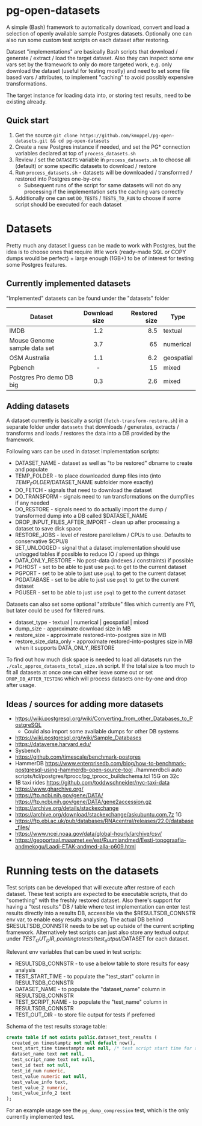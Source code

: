 # pg-open-datasets

A simple (Bash) framework to automatically download, convert and load a selection of openly available sample Postgres datasets.
Optionally one can also run some custom test scripts on each dataset after restoring.

Dataset "implementations" are basically Bash scripts that download / generate / extract / load the target dataset.
Also they can inspect some env vars set by the framework to only do more targeted work, e.g. only download the dataset (useful
for testing mostly) and need to set some file based vars / attributes, to implement "caching" to avoid possibly expensive transformations.

The target instance for loading data into, or storing test results, need to be existing already.

## Quick start

1. Get the source `git clone https://github.com/kmoppel/pg-open-datasets.git && cd pg-open-datasets`
2. Create a new Postgres instance if needed, and set the PG* connection variables declared at top of `process_datasets.sh`
3. Review / set the `DATASETS` variable in `process_datasets.sh` to choose all (default) or some specific datasets to download / restore
4. Run `process_datasets.sh` - datasets will be downloaded / transformed / restored into Postgres one-by-one
   * Subsequent runs of the script for same datasets will not do any processing if the implementation sets the caching vars correctly
5. Additionally one can set `DO_TESTS` / `TESTS_TO_RUN` to choose if some script should be executed for each dataset  

# Datasets

Pretty much any dataset I guess can be made to work with Postgres, but the idea is to choose ones that require little work
(ready-made SQL or COPY dumps would be perfect) + large enough (1GB+) to be of interest for testing some Postgres features.
 
## Currently implemented datasets

"Implemented" datasets can be found under the "datasets" folder

| Dataset                      | Download size | Restored size | Type       |
|------------------------------|:-------------:|--------------:|------------|
| IMDB                         |      1.2      |           8.5 | textual    |
| Mouse Genome sample data set |      3.7      |            65 | numerical  |
| OSM Australia                |      1.1      |           6.2 | geospatial |
| Pgbench                      |       -       |            15 | mixed      |
| Postgres Pro demo DB big      |      0.3      |           2.6 | mixed      |

## Adding datasets

A dataset currently is basically a script (`fetch-transform-restore.sh`) in a separate folder under `datasets` that
downloads / generates, extracts / transforms and loads / restores the data into a DB provided by the framework.

Following vars can be used in dataset implementation scripts:

  * DATASET_NAME - dataset as well as "to be restored" dbname to create and populate
  * TEMP_FOLDER - to place downloaded dump files into (into $TEMP_FOLDER/$DATASET_NAME subfolder more exactly)
  * DO_FETCH - signals that need to download the dataset
  * DO_TRANSFORM - signals need to run transformations on the dumpfiles if any needed  
  * DO_RESTORE - signals need to do actually import the dump / transformed dump into a DB called $DATASET_NAME 
  * DROP_INPUT_FILES_AFTER_IMPORT - clean up after processing a dataset to save disk space 
  * RESTORE_JOBS - level of restore parellelism / CPUs to use. Defaults to conservative $CPU/8 
  * SET_UNLOGGED - signal that a dataset implementation should use unlogged tables if possible to reduce IO / speed up things 
  * DATA_ONLY_RESTORE - No post-data (indexes / constraints) if possible 
  * PGHOST - set to be able to just use `psql` to get to the current dataset 
  * PGPORT - set to be able to just use `psql` to get to the current dataset
  * PGDATABASE - set to be able to just use `psql` to get to the current dataset
  * PGUSER - set to be able to just use `psql` to get to the current dataset

Datasets can also set some optional "attribute" files which currently are FYI, but later could be used for filtered runs.

* dataset_type - textual | numerical | geospatial | mixed  
* dump_size - approximate download size in MB
* restore_size - approximate restored-into-postgres size in MB
* restore_size_data_only - approximate restored-into-postgres size in MB when it supports DATA_ONLY_RESTORE

To find out how much disk space is needed to load all datasets run the `./calc_approx_datasets_total_size.sh` script.
If the total size is too much to fit all datasets at once one can either leave some out or set `DROP_DB_AFTER_TESTING`
which will process datasets one-by-one and drop after usage.

## Ideas / sources for adding more datasets

* https://wiki.postgresql.org/wiki/Converting_from_other_Databases_to_PostgreSQL
  - Could also import some available dumps for other DB systems
* https://wiki.postgresql.org/wiki/Sample_Databases
* https://dataverse.harvard.edu/
* Sysbench
* https://github.com/timescale/benchmark-postgres
* HammerDB https://www.enterprisedb.com/blog/how-to-benchmark-postgresql-using-hammerdb-open-source-tool
  ./hammerdbcli auto scripts/tcl/postgres/tprocc/pg_tprocc_buildschema.tcl 15G on 32c
* 1B taxi rides https://github.com/toddwschneider/nyc-taxi-data
* https://www.gharchive.org/
* https://ftp.ncbi.nih.gov/gene/DATA/
  https://ftp.ncbi.nih.gov/gene/DATA/gene2accession.gz
* https://archive.org/details/stackexchange
* https://archive.org/download/stackexchange/askubuntu.com.7z 1G
* https://ftp.ebi.ac.uk/pub/databases/RNAcentral/releases/22.0/database_files/
* https://www.ncei.noaa.gov/data/global-hourly/archive/csv/
* https://geoportaal.maaamet.ee/est/Ruumiandmed/Eesti-topograafia-andmekogu/Laadi-ETAK-andmed-alla-p609.html


# Running tests on the datasets

Test scripts can be developed that will execute after restore of each dataset.
These test scripts are expected to be executable scripts, that do "something" with the freshly restored dataset.
Also there's support for having a "test results" DB / table where test implementation can enter test results directly into
a results DB, accessible via the $RESULTSDB_CONNSTR env var, to enable easy results analysing. The actual DB behind
$RESULTSDB_CONNSTR needs to be set up outside of the current scripting framework. Alternatively test scripts can just also
store any textual output under $TEST_OUT_DIR, pointing to tests/test_output/$DATASET for each dataset.

Relevant env variables that can be used in test scripts:

  * RESULTSDB_CONNSTR - to use a below table to store results for easy analysis
  * TEST_START_TIME - to populate the "test_start" column in RESULTSDB_CONNSTR
  * DATASET_NAME - to populate the "dataset_name" column in RESULTSDB_CONNSTR
  * TEST_SCRIPT_NAME - to populate the "test_name" column in RESULTSDB_CONNSTR
  * TEST_OUT_DIR - to store file output for tests if preferred

Schema of the test results storage table:

```sql
create table if not exists public.dataset_test_results (
  created_on timestamptz not null default now(),
  test_start_time timestamptz not null, /* test script start time for a dataset */
  dataset_name text not null,
  test_script_name text not null,
  test_id text not null,
  test_id_num numeric,
  test_value numeric not null,
  test_value_info text,
  test_value_2 numeric,
  test_value_info_2 text
);
```

For an example usage see the `pg_dump_compression` test, which is the only currently implemented test.
